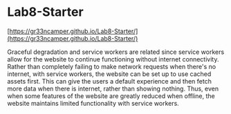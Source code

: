 # Lab8-Starter

[https://gr33ncamper.github.io/Lab8-Starter/](https://gr33ncamper.github.io/Lab8-Starter/)

Graceful degradation and service workers are related since service workers allow for the website to continue functioning without internet connectivity. Rather than completely failing to make network requests when there's no internet, with service workers, the website can be set up to use cached assets first. This can give the users a default experience and then fetch more data when there is internet, rather than showing nothing. Thus, even when some features of the website are greatly reduced when offline, the website maintains limited functionality with service workers.
